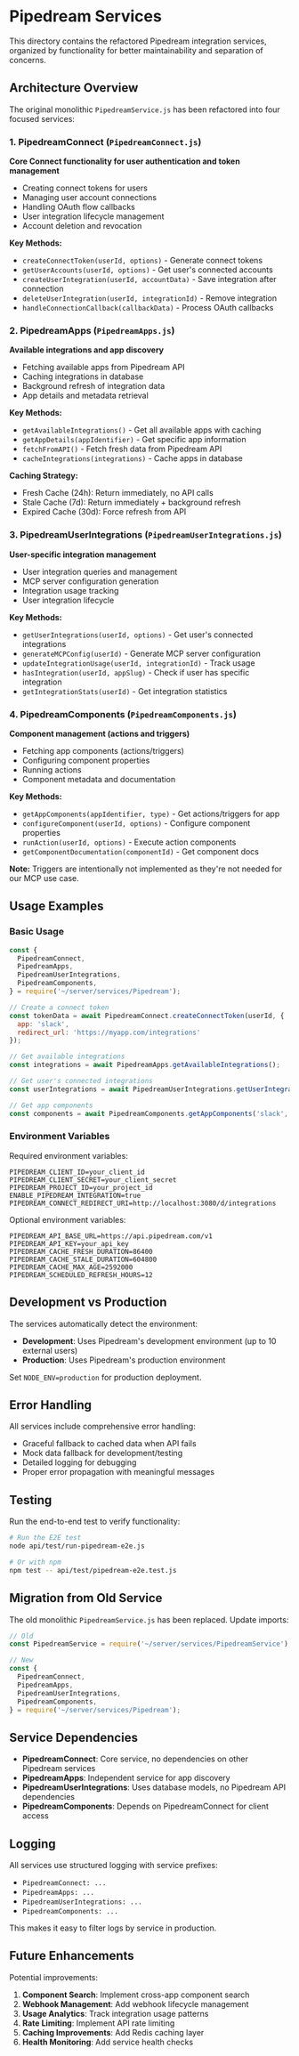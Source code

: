 # Pipedream Services

This directory contains the refactored Pipedream integration services, organized by functionality for better maintainability and separation of concerns.

## Architecture Overview

The original monolithic `PipedreamService.js` has been refactored into four focused services:

### 1. PipedreamConnect (`PipedreamConnect.js`)
**Core Connect functionality for user authentication and token management**

- Creating connect tokens for users
- Managing user account connections
- Handling OAuth flow callbacks
- User integration lifecycle management
- Account deletion and revocation

**Key Methods:**
- `createConnectToken(userId, options)` - Generate connect tokens
- `getUserAccounts(userId, options)` - Get user's connected accounts
- `createUserIntegration(userId, accountData)` - Save integration after connection
- `deleteUserIntegration(userId, integrationId)` - Remove integration
- `handleConnectionCallback(callbackData)` - Process OAuth callbacks

### 2. PipedreamApps (`PipedreamApps.js`)
**Available integrations and app discovery**

- Fetching available apps from Pipedream API
- Caching integrations in database
- Background refresh of integration data
- App details and metadata retrieval

**Key Methods:**
- `getAvailableIntegrations()` - Get all available apps with caching
- `getAppDetails(appIdentifier)` - Get specific app information
- `fetchFromAPI()` - Fetch fresh data from Pipedream API
- `cacheIntegrations(integrations)` - Cache apps in database

**Caching Strategy:**
- Fresh Cache (24h): Return immediately, no API calls
- Stale Cache (7d): Return immediately + background refresh
- Expired Cache (30d): Force refresh from API

### 3. PipedreamUserIntegrations (`PipedreamUserIntegrations.js`)
**User-specific integration management**

- User integration queries and management
- MCP server configuration generation
- Integration usage tracking
- User integration lifecycle

**Key Methods:**
- `getUserIntegrations(userId, options)` - Get user's connected integrations
- `generateMCPConfig(userId)` - Generate MCP server configuration
- `updateIntegrationUsage(userId, integrationId)` - Track usage
- `hasIntegration(userId, appSlug)` - Check if user has specific integration
- `getIntegrationStats(userId)` - Get integration statistics

### 4. PipedreamComponents (`PipedreamComponents.js`)
**Component management (actions and triggers)**

- Fetching app components (actions/triggers)
- Configuring component properties
- Running actions
- Component metadata and documentation

**Key Methods:**
- `getAppComponents(appIdentifier, type)` - Get actions/triggers for app
- `configureComponent(userId, options)` - Configure component properties
- `runAction(userId, options)` - Execute action components
- `getComponentDocumentation(componentId)` - Get component docs

**Note:** Triggers are intentionally not implemented as they're not needed for our MCP use case.

## Usage Examples

### Basic Usage

```javascript
const {
  PipedreamConnect,
  PipedreamApps,
  PipedreamUserIntegrations,
  PipedreamComponents,
} = require('~/server/services/Pipedream');

// Create a connect token
const tokenData = await PipedreamConnect.createConnectToken(userId, {
  app: 'slack',
  redirect_url: 'https://myapp.com/integrations'
});

// Get available integrations
const integrations = await PipedreamApps.getAvailableIntegrations();

// Get user's connected integrations
const userIntegrations = await PipedreamUserIntegrations.getUserIntegrations(userId);

// Get app components
const components = await PipedreamComponents.getAppComponents('slack', 'actions');
```

### Environment Variables

Required environment variables:

```env
PIPEDREAM_CLIENT_ID=your_client_id
PIPEDREAM_CLIENT_SECRET=your_client_secret
PIPEDREAM_PROJECT_ID=your_project_id
ENABLE_PIPEDREAM_INTEGRATION=true
PIPEDREAM_CONNECT_REDIRECT_URI=http://localhost:3080/d/integrations
```

Optional environment variables:

```env
PIPEDREAM_API_BASE_URL=https://api.pipedream.com/v1
PIPEDREAM_API_KEY=your_api_key
PIPEDREAM_CACHE_FRESH_DURATION=86400
PIPEDREAM_CACHE_STALE_DURATION=604800
PIPEDREAM_CACHE_MAX_AGE=2592000
PIPEDREAM_SCHEDULED_REFRESH_HOURS=12
```

## Development vs Production

The services automatically detect the environment:

- **Development**: Uses Pipedream's development environment (up to 10 external users)
- **Production**: Uses Pipedream's production environment

Set `NODE_ENV=production` for production deployment.

## Error Handling

All services include comprehensive error handling:

- Graceful fallback to cached data when API fails
- Mock data fallback for development/testing
- Detailed logging for debugging
- Proper error propagation with meaningful messages

## Testing

Run the end-to-end test to verify functionality:

```bash
# Run the E2E test
node api/test/run-pipedream-e2e.js

# Or with npm
npm test -- api/test/pipedream-e2e.test.js
```

## Migration from Old Service

The old monolithic `PipedreamService.js` has been replaced. Update imports:

```javascript
// Old
const PipedreamService = require('~/server/services/PipedreamService');

// New
const {
  PipedreamConnect,
  PipedreamApps,
  PipedreamUserIntegrations,
  PipedreamComponents,
} = require('~/server/services/Pipedream');
```

## Service Dependencies

- **PipedreamConnect**: Core service, no dependencies on other Pipedream services
- **PipedreamApps**: Independent service for app discovery
- **PipedreamUserIntegrations**: Uses database models, no Pipedream API dependencies
- **PipedreamComponents**: Depends on PipedreamConnect for client access

## Logging

All services use structured logging with service prefixes:

- `PipedreamConnect: ...`
- `PipedreamApps: ...`
- `PipedreamUserIntegrations: ...`
- `PipedreamComponents: ...`

This makes it easy to filter logs by service in production.

## Future Enhancements

Potential improvements:

1. **Component Search**: Implement cross-app component search
2. **Webhook Management**: Add webhook lifecycle management
3. **Usage Analytics**: Track integration usage patterns
4. **Rate Limiting**: Implement API rate limiting
5. **Caching Improvements**: Add Redis caching layer
6. **Health Monitoring**: Add service health checks 
